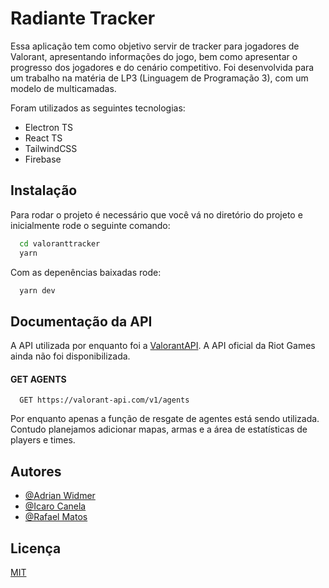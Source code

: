 
# Radiante Tracker

Essa aplicação tem como objetivo servir de tracker para jogadores de Valorant, apresentando informações do jogo, bem como apresentar o progresso dos jogadores e do cenário competitivo. Foi desenvolvida para um trabalho na matéria de LP3 (Linguagem de Programação 3), com um modelo de multicamadas. 

Foram utilizados as seguintes tecnologias:
- Electron TS
- React TS
- TailwindCSS
- Firebase

## Instalação

Para rodar o projeto é necessário que você vá no diretório do projeto e inicialmente rode o seguinte comando:

```bash
  cd valoranttracker
  yarn 
```
Com as depenências baixadas rode:

```bash
  yarn dev
```
    
## Documentação da API

A API utilizada por enquanto foi a [ValorantAPI](https://valorant-api.com/). A API oficial da Riot Games ainda não foi disponibilizada.

#### GET AGENTS

```http
  GET https://valorant-api.com/v1/agents
```

Por enquanto apenas a função de resgate de agentes está sendo utilizada. Contudo planejamos adicionar mapas, armas e a área de estatísticas de players e times.


## Autores

- [@Adrian Widmer](https://github.com/Awi-24)
- [@Icaro Canela]()
- [@Rafael Matos]()


## Licença

[MIT](https://choosealicense.com/licenses/mit/)

